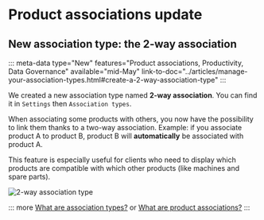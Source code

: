 # Product associations update

## New association type: the 2-way association
::: meta-data type="New" features="Product associations, Productivity, Data Governance" available="mid-May" link-to-doc="../articles/manage-your-association-types.html#create-a-2-way-association-type"
:::

We created a new association type named **2-way association**. You can find it in `Settings` then `Association types`.

When associating some products with others, you now have the possibility to link them thanks to a two-way association.
Example: if you associate product A to product B, product B will **automatically** be associated with product A.

This feature is especially useful for clients who need to display which products are compatible with which other products (like machines and spare parts).

![2-way association type](../img/Associations_2-way-association-type.png)

::: more
[What are association types?](../articles/manage-your-association-types.html) or 
[What are product associations?](../articles/products-associations.html)
:::
